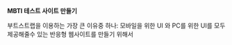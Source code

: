 **MBTI 테스트 사이트 만들기**

부트스트랩을 이용하는 가장 큰 이유중 하나: 
모바일을 위한 UI 와 PC를 위한 UI를 모두 제공해줄수 있는 반응형 웹사이트를 만들기 위해서